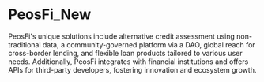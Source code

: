 # PeosFi_New

PeosFi's unique solutions include alternative credit assessment using non-traditional data, a community-governed platform via a DAO, global reach for cross-border lending, and flexible loan products tailored to various user needs. Additionally, PeosFi integrates with financial institutions and offers APIs for third-party developers, fostering innovation and ecosystem growth. 
